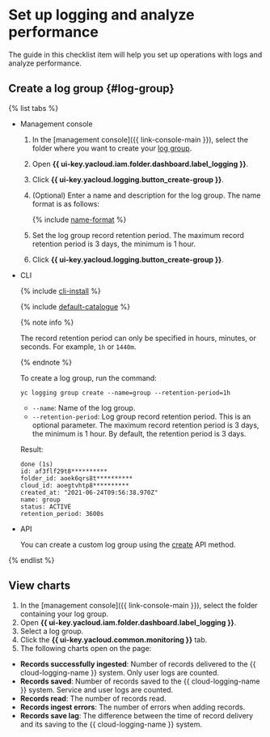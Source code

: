 # Set up logging and analyze performance

The guide in this checklist item will help you set up operations with logs and analyze performance.

## Create a log group {#log-group}

{% list tabs %}

- Management console

   1. In the [management console]({{ link-console-main }}), select the folder where you want to create your [log group](../../logging/concepts/log-group.md).
   1. Open **{{ ui-key.yacloud.iam.folder.dashboard.label_logging }}**.
   1. Click **{{ ui-key.yacloud.logging.button_create-group }}**.
   1. (Optional) Enter a name and description for the log group. The name format is as follows:

      {% include [name-format](../../_includes/name-format.md) %}

   1. Set the log group record retention period. The maximum record retention period is 3 days, the minimum is 1 hour.
   1. Click **{{ ui-key.yacloud.logging.button_create-group }}**.

- CLI

   {% include [cli-install](../../_includes/cli-install.md) %}

   {% include [default-catalogue](../../_includes/default-catalogue.md) %}

   {% note info %}

   The record retention period can only be specified in hours, minutes, or seconds. For example, `1h` or `1440m`.

   {% endnote %}

   To create a log group, run the command:

   ```
   yc logging group create --name=group --retention-period=1h
   ```

   * `--name`: Name of the log group.
   * `--retention-period`: Log group record retention period. This is an optional parameter. The maximum record retention period is 3 days, the minimum is 1 hour. By default, the retention period is 3 days.

   Result:

   ```
   done (1s)
   id: af3flf29t8**********
   folder_id: aoek6qrs8t**********
   cloud_id: aoegtvhtp8**********
   created_at: "2021-06-24T09:56:38.970Z"
   name: group
   status: ACTIVE
   retention_period: 3600s
   ```

- API

   You can create a custom log group using the [create](../../logging/api-ref/LogGroup/create.md) API method.

{% endlist %}

## View charts

1. In the [management console]({{ link-console-main }}), select the folder containing your log group.
1. Open **{{ ui-key.yacloud.iam.folder.dashboard.label_logging }}**.
1. Select a log group.
1. Click the **{{ ui-key.yacloud.common.monitoring }}** tab.
1. The following charts open on the page:
* **Records successfully ingested**: Number of records delivered to the {{ cloud-logging-name }} system. Only user logs are counted.
* **Records saved**: Number of records saved to the {{ cloud-logging-name }} system. Service and user logs are counted.
* **Records read**: The number of records read.
* **Records ingest errors**: The number of errors when adding records.
* **Records save lag**: The difference between the time of record delivery and its saving to the {{ cloud-logging-name }} system.

